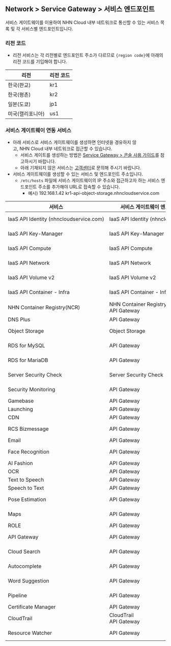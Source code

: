 ## Network > Service Gateway > 서비스 엔드포인트

서비스 게이트웨이를 이용하여 NHN Cloud 내부 네트워크로 통신할 수 있는 서비스 목록 및 각 서비스별 엔드포인트입니다.

### 리전 코드

* 리전 서비스는 각 리전별로 엔드포인트 주소가 다르므로 `{region code}`에 아래의 리전 코드를 기입해야 합니다.

| 리전 | 리전 코드 |
| --- | ----- |
| 한국(판교) | kr1 |
| 한국(평촌) | kr2 |
| 일본(도쿄) | jp1 |
| 미국(캘리포니아) | us1 |

### 서비스 게이트웨이 연동 서비스

* 아래 서비스로 서비스 게이트웨이를 생성하면 인터넷을 경유하지 않고, NHN Cloud 내부 네트워크로 접근할 수 있습니다.
    * 서비스 게이트를 생성하는 방법은 [Service Gateway > 콘솔 사용 가이드](https://docs.nhncloud.com/ko/Network/Service%20Gateway/ko/console-guide/)를 참고하시기 바랍니다.
    * 아래 기재되지 않은 서비스는 [고객센터](https://www.nhncloud.com/kr/support/inquiry)로 문의해 주시기 바랍니다.
* 서비스 게이트웨이를 생성할 수 있는 서비스 및 엔드포인트 주소입니다.
    * `/etc/hosts` 파일에 서비스 게이트웨이의 IP 주소와 접근하고자 하는 서비스 엔드포인트 주소를 추가해야 URL로 접속할 수 있습니다.
        * 예시) 192.168.1.42 kr1-api-object-storage.nhncloudservice.com

| 서비스 | 서비스 게이트웨이 엔드포인트 이름 | 엔드포인트 주소 |
| --- | ------------------ | -------- |
| IaaS API Identity (nhncloudservice.com) | IaaS API Identity (nhncloudservice.com) | https://api-identity-infrastructure.nhncloudservice.com |
| IaaS API Key-Manager | IaaS API Key-Manager | https://{region code}-api-key-manager-infrastructure.nhncloudservice.com |
| IaaS API Compute | IaaS API Compute | https://{region code}-api-instance-infrastructure.nhncloudservice.com |
| IaaS API Network | IaaS API Network | https://{region code}-api-network-infrastructure.nhncloudservice.com |
| IaaS API Volume v2 | IaaS API Volume v2 | https://{region code}-api-block-storage-infrastructure.nhncloudservice.com |
| IaaS API Container - Infra | IaaS API Container - Infra | https://{region code}-api-kubernetes-infrastructure.nhncloudservice.com |
| NHN Container Registry(NCR) | NHN Container Registry(NCR)<br>API Gateway | 사용자 레지스트리 URI<br>https://`{region code}` |
| DNS Plus | API Gateway | https://dnsplus.api.nhncloudservice.com |
| Object Storage | Object Storage | https://{region code}-api-object-storage.nhncloudservice.com |
| RDS for MySQL | API Gateway | https://{region code}-rds-mysql.api.nhncloudservice.com |
| RDS for MariaDB | API Gateway | https://{region code}-rds-mariadb.api.nhncloudservice.com |
| Server Security Check | Server Security Check | https://api-serversecuritycheck.nhncloudservice.com |
| Security Monitoring | API Gateway | https://{region code}-secmon.api.nhncloudservice.com |
| Gamebase | API Gateway | https://api-gamebase.nhncloudservice.com|
| Launching | API Gateway | https://launching.api.nhncloudservice.com |
| CDN | API Gateway | https://cdn.api.nhncloudservice.com |
| RCS Bizmessage | API Gateway | https://rcs-bizmessage.api.nhncloudservice.com |
| Email | API Gateway | https://email.api.nhncloudservice.com |
| Face Recognition | API Gateway | https://face-recognition.api.nhncloudservice.com |
| AI Fashion | API Gateway | https://api-aifashion.nhncloudservice.com |
| OCR | API Gateway | https://ocr.api.nhncloudservice.com |
| Text to Speech | API Gateway | https://speech.api.nhncloudservice.com |
| Speech to Text | API Gateway | https://speech.api.nhncloudservice.com |
| Pose Estimation | API Gateway | https://pose-estimation.api.nhncloudservice.com |
| Maps | API Gateway | https://{region code}-maps.api.nhncloudservice.com |
| ROLE | API Gateway | https://role.api.nhncloudservice.com |
| API Gateway | API Gateway | https://{region code}-apigateway.api.nhncloudservice.com |
| Cloud Search | API Gateway | https://{region code}-search.api.nhncloudservice.com |
| Autocomplete | API Gateway | https://{region code}-autocomplete.api.nhncloudservice.com |
| Word Suggestion | API Gateway | https://word-suggestion.api.nhncloudservice.com |
| Pipeline | API Gateway | https://{region code}-pipeline.api.nhncloudservice.com |
| Certificate Manager | API Gateway | https://certmanager.api.nhncloudservice.com |
| CloudTrail | CloudTrail<br>API Gateway | https://cloud-trail.api.nhncloudservice.com |
| Resource Watcher | API Gateway | https://resource-watcher.api.nhncloudservice.com |
